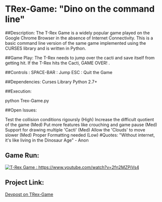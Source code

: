 # TRex-Game: "Dino on the command line"

##Description:
The T-Rex Game is a widely popular game played on the Google Chrome Browser in the absence of Internet Connectivity. This is a basic command line version of the same game implemented using the CURSES library and is written in Python.

##Game Play:
The T-Rex needs to jump over the cacti and save itself from getting hit. If the T-Rex hits the Cacti, GAME OVER! .

##Controls :
SPACE-BAR : Jump
ESC : Quit the Game

##Dependencies:
Curses Library
Python 2.7+

##Execution:

python Trex-Game.py


##Open Issues:

Test the collision conditions rigoursly (High)
Increase the difficult quotient of the game (Med)
Put more features like crouching and game pause (Med)
Support for drawing multiple 'Cacti' (Med)
Allow the 'Clouds' to move slower (Med)
Proper Formatting needed (Low)
#Quotes: "Without internet, it's like living in the Dinosaur Age" - Anon

## Game Run:

[![T-Rex Game : https://www.youtube.com/watch?v=2fn2MZPiVs4 ](https://img.youtube.com/vi/2fn2MZPiVs4/0.jpg)](https://www.youtube.com/watch?v=2fn2MZPiVs4)

## Project Link:
[Devpost on TRex-Game](https://devpost.com/software/trex-game)
